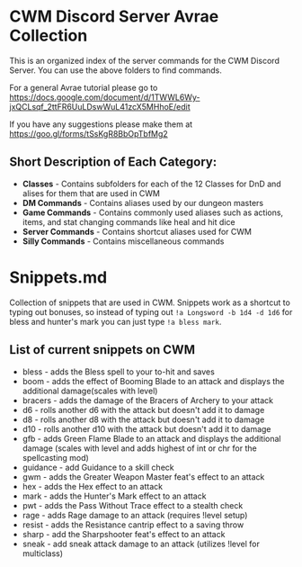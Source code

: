 # CWM Discord Server Avrae Collection

This is an organized index of the server commands for the CWM Discord Server.
You can use the above folders to find commands.

For a general Avrae tutorial please go to https://docs.google.com/document/d/1TWWL6Wy-jxQCLsqf_2ttFR6UuLDswWuL41zcX5MHhoE/edit

If you have any suggestions please make them at https://goo.gl/forms/tSsKgR8BbOpTbfMg2

## Short Description of Each Category:
* **Classes** - Contains subfolders for each of the 12 Classes for DnD and alises for them that are used in CWM
* **DM Commands** - Contains aliases used by our dungeon masters
* **Game Commands** - Contains commonly used aliases such as actions, items, and stat changing commands like heal and hit dice
* **Server Commands** - Contains shortcut aliases used for CWM
* **Silly Commands** - Contains miscellaneous commands


# Snippets.md

Collection of snippets that are used in CWM. Snippets work as a shortcut to typing out bonuses, so instead of typing out `!a Longsword -b 1d4 -d 1d6` for bless and hunter's mark you can just type `!a bless mark`.

## List of current snippets on CWM
* bless - adds the Bless spell to your to-hit and saves
* boom - adds the effect of Booming Blade to an attack and displays the additional damage(scales with level)
* bracers - adds the damage of the Bracers of Archery to your attack
* d6 - rolls another d6 with the attack but doesn't add it to damage
* d8 - rolls another d8 with the attack but doesn't add it to damage
* d10 - rolls another d10 with the attack but doesn't add it to damage
* gfb - adds Green Flame Blade to an attack and displays the additional damage (scales with level and adds highest of int or chr for the spellcasting mod)
* guidance - add Guidance to a skill check
* gwm - adds the Greater Weapon Master feat's effect to an attack
* hex - adds the Hex effect to an attack
* mark - adds the Hunter's Mark effect to an attack
* pwt - adds the Pass Without Trace effect to a stealth check
* rage - adds Rage damage to an attack (requires !level setup)
* resist - adds the Resistance cantrip effect to a saving throw
* sharp - add the Sharpshooter feat's effect to an attack
* sneak - add sneak attack damage to an attack (utilizes !level for multiclass)
